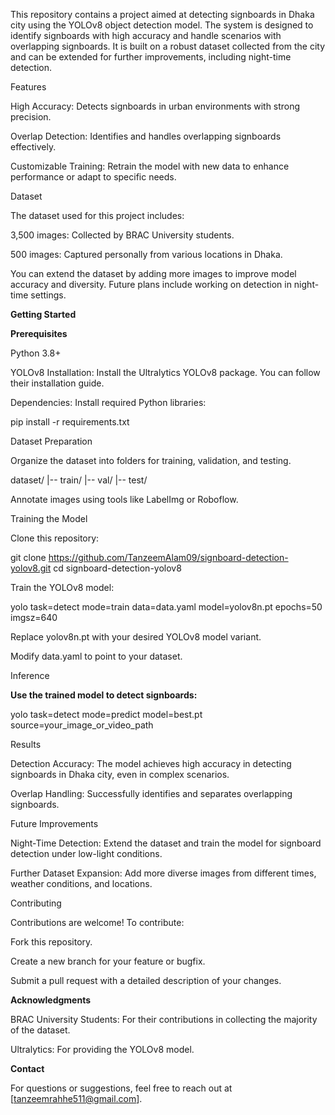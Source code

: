 This repository contains a project aimed at detecting signboards in Dhaka city using the YOLOv8 object detection model.
The system is designed to identify signboards with high accuracy and handle scenarios with overlapping signboards. 
It is built on a robust dataset collected from the city and can be extended for further improvements, including night-time detection.

Features

High Accuracy: Detects signboards in urban environments with strong precision.

Overlap Detection: Identifies and handles overlapping signboards effectively.

Customizable Training: Retrain the model with new data to enhance performance or adapt to specific needs.

Dataset

The dataset used for this project includes:

3,500 images: Collected by BRAC University students.

500 images: Captured personally from various locations in Dhaka.

You can extend the dataset by adding more images to improve model accuracy and diversity. Future plans include working on detection in night-time settings.

**Getting Started**

**Prerequisites**

Python 3.8+

YOLOv8 Installation: Install the Ultralytics YOLOv8 package. You can follow their installation guide.

Dependencies: Install required Python libraries:

pip install -r requirements.txt

Dataset Preparation

Organize the dataset into folders for training, validation, and testing.

dataset/
|-- train/
|-- val/
|-- test/

Annotate images using tools like LabelImg or Roboflow.

Training the Model

Clone this repository:

git clone https://github.com/TanzeemAlam09/signboard-detection-yolov8.git
cd signboard-detection-yolov8

Train the YOLOv8 model:

yolo task=detect mode=train data=data.yaml model=yolov8n.pt epochs=50 imgsz=640

Replace yolov8n.pt with your desired YOLOv8 model variant.

Modify data.yaml to point to your dataset.

Inference

**Use the trained model to detect signboards:**

yolo task=detect mode=predict model=best.pt source=your_image_or_video_path

Results

Detection Accuracy: The model achieves high accuracy in detecting signboards in Dhaka city, even in complex scenarios.

Overlap Handling: Successfully identifies and separates overlapping signboards.

Future Improvements

Night-Time Detection: Extend the dataset and train the model for signboard detection under low-light conditions.

Further Dataset Expansion: Add more diverse images from different times, weather conditions, and locations.

Contributing

Contributions are welcome! To contribute:

Fork this repository.

Create a new branch for your feature or bugfix.

Submit a pull request with a detailed description of your changes.

**Acknowledgments**

BRAC University Students: For their contributions in collecting the majority of the dataset.

Ultralytics: For providing the YOLOv8 model.

**Contact**

For questions or suggestions, feel free to reach out at [tanzeemrahhe511@gmail.com].
